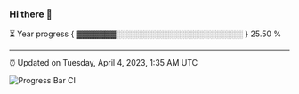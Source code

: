### Hi there 👋

⏳ Year progress { ▓▓▓▓▓▓▓░░░░░░░░░░░░░░░░░░░░░░░ } 25.50 %

---

⏰ Updated on Tuesday, April 4, 2023, 1:35 AM UTC

![Progress Bar CI](https://github.com/arthurbuhl/arthurbuhl/workflows/Progress%20Bar%20CI/badge.svg)
